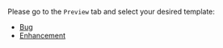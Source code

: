 Please go to the `Preview` tab and select your desired template:











* [Bug](?expand=1&template=Bug.md)
* [Enhancement](?expand=1&template=Enhancement.md)

